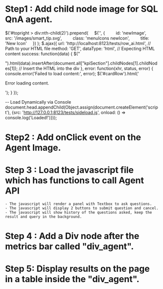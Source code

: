 # Step1 : Add child node image for SQL QnA agent.

$('#topright > div:nth-child(2)').prepend(
    $('<img>', {
        id: 'newImage',
        src: '/images/smart_tip.svg',
        class: 'menuIcons newIcon',
        title: 'New Icon'
    })
);
$.ajax({
    url: 'http://localhost:8123/tests/row_ai.html',  // Path to your HTML file
    method: 'GET',
    dataType: 'html',          // Expecting HTML content
    success: function(data) {
        $("<div class='cardrow'></div>").html(data).insertAfter(document.all["kpiSection"].childNodes[1].childNodes[1]);  // Insert the HTML into the div
    },
    error: function(xhr, status, error) {
        console.error('Failed to load content:', error);
        $('#cardRow').html('<p>Error loading content.</p>');
    }
});

-- Load Dynamically via Console 
document.head.appendChild(Object.assign(document.createElement('script'), {src: 'http://127.0.0.1:8123/tests/sideload.js', onload: () => console.log('Loaded!')}));



# Step2 : Add onClick event on the Agent Image.

# Step 3 : Load the javascript file which has functions to call Agent API
    - The javascript will render a panel with Textbox to ask questions. 
    - The javascript will display 2 buttons to submit question and cancel.
    - The javascript will show history of the questions asked, keep the result and query in the background.

# Step 4 : Add a Div node after the metrics bar called "div_agent". 

# Step 5: Display results on the page in a table inside the "div_agent".
